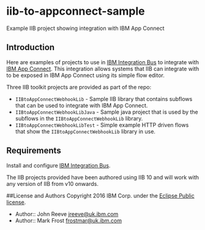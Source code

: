 # iib-to-appconnect-sample
Example IIB project showing integration with IBM App Connect

## Introduction
Here are examples of projects to use in [IBM Integration Bus](http://www.ibm.com/software/products/en/ibm-integration-bus) to integrate with [IBM App Connect](http://info.appconnect.ibmcloud.com/).
This integration allows systems that IIB can integrate with to be exposed in IBM App Connect using its simple flow editor.


Three IIB toolkit projects are provided as part of the repo:

* `IIBtoAppConnectWebhookLib` - Sample IIB library that contains subflows that can be used to integrate with IBM App Connect.
* `IIBtoAppConnectWebhookLibJava` - Sample java project that is used by the subflows in the `IIBtoAppConnectWebhookLib` library.
* `IIBtoAppConnectWebhookLibTest` - Simple example HTTP driven flows that show the `IIBtoAppConnectWebhookLib` library in use.



## Requirements
Install and configure  [IBM Integration Bus](http://www.ibm.com/software/products/en/ibm-integration-bus).

The IIB projects provided have been authored using IIB 10 and will work with any version of IIB from v10 onwards.



##License and Authors
Copyright 2016 IBM Corp. under the [Eclipse Public license](http://www.eclipse.org/legal/epl-v10.html).

* Author:: John Reeve <jreeve@uk.ibm.com>
* Author:: Mark Frost <frostmar@uk.ibm.com>
